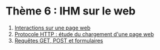 # Thème 6 : IHM sur le web

1. [Interactions sur une page web](../Chapitre_1:_Interactions_page_web/cours/)
2. [Protocole HTTP : étude du chargement d'une page web](../xChapitre_2:_Protocole_HTTP/cours/)
3. [Requêtes GET, POST et formulaires](../xChapitre_3:_Get_Post_Formulaires/cours/)
